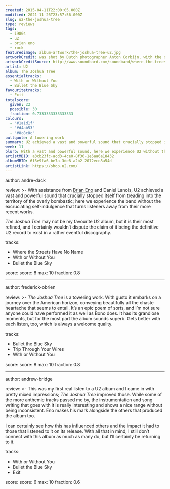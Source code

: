 ```yaml
---
created: 2015-04-11T22:00:05.000Z
modified: 2021-11-26T23:57:56.000Z
slug: u2-the-joshua-tree
type: reviews
tags:
  - 1980s
  - u2
  - brian eno
  - rock
featuredimage: album-artwork/the-joshua-tree-u2.jpg
artworkCredit: was shot by Dutch photographer Anton Corbijn, with the overall design orchestrated by Irish graphic artist Steve Averill. ‘What I was trying to do with the way we shot the pictures and framed the cover was to suggest the landscape vision and cinematic approach that was taken to the recording,’ Averill said.
artworkCreditSource: http://www.soundbard.com/soundbard/where-the-trees-have-no-name-steve-averill-on-designing-the-artwork-for-u2s-the-joshua-tree/
artist: U2
album: The Joshua Tree
essentialtracks:
  - With or Without You
  - Bullet the Blue Sky
favouritetracks:
  - Exit
totalscore:
  given: 22
  possible: 30
  fraction: 0.7333333333333333
colours:
  - "#1a1d1f"
  - "#d4ab53"
  - "#8c8c8c"
pullquote: A towering work
summary: U2 achieved a vast and powerful sound that crucially stopped itself from treading into the territory of the overly bombastic; here we experience the band without the excruciating self-indulgence that turns listeners away from their more recent works.
week: 11
blurb: With a vast and powerful sound, here we experience U2 without the excruciating self-indulgence that turns listeners away from their more recent works.
artistMBID: a3cb23fc-acd3-4ce0-8f36-1e5aa6a18432
albumMBID: 6f3e9fa6-be7a-3de8-a2b2-2072ece8a54d
artistLink: https://shop.u2.com/
---
```


author: andre-dack

review: >-
  With assistance from [Brian Eno](/reviews/brian-eno-ambient-1-music-for-airports/) and Daniel Lanois, U2 achieved a vast and powerful sound that crucially stopped itself from treading into the territory of the overly bombastic; here we experience the band without the excruciating self-indulgence that turns listeners away from their more recent works.

  _The Joshua Tree_ may not be my favourite U2 album, but it is their most refined, and I certainly wouldn’t dispute the claim of it being the definitive U2 record to exist in a rather eventful discography.

tracks:
- Where the Streets Have No Name
- ­With or Without You
- ­Bullet the Blue Sky

score:
  score: 8
  max: 10
  fraction: 0.8

---

author: frederick-obrien

review: >-
  _The Joshua Tree_ is a towering work. With gusto it embarks on a journey over the American horizon, conveying beautifully all the chaste heartache that seems to entail. It’s an epic poem of sorts, and I’m not sure anyone could have performed it as well as Bono does. It has its grandiose moments, but for the most part the album sounds superb. Gets better with each listen, too, which is always a welcome quality.

tracks:
- Bullet the Blue Sky
- ­Trip Through Your Wires
- ­With or Without You

score:
  score: 8
  max: 10
  fraction: 0.8

---

author: andrew-bridge

review: >-
  This was my first real listen to a U2 album and I came in with pretty mixed impressions; _The Joshua Tree_ improved those. While some of the more anthemic tracks passed me by, the instrumentation and song writing that goes with it is really interesting and shows a nice range without being inconsistent. Eno makes his mark alongside the others that produced the album too.

  I can certainly see how this has influenced others and the impact it had to those that listened to it on its release. With all that in mind, I still don’t connect with this album as much as many do, but I’ll certainly be returning to it.

tracks:
- With or Without You
- ­Bullet the Blue Sky
- ­Exit

score:
  score: 6
  max: 10
  fraction: 0.6

